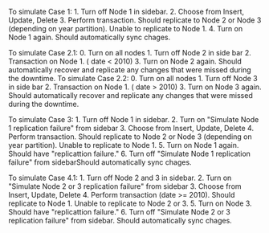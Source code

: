 To simulate Case 1:
    1. Turn off Node 1 in sidebar.
    2. Choose from Insert, Update, Delete
    3. Perform transaction. Should replicate to Node 2 or Node 3 (depending on year partition). Unable to replicate to Node 1.
    4. Turn on Node 1 again. Should automatically sync chages.

To simulate Case 2.1:
    0. Turn on all nodes
    1. Turn off Node 2 in side bar 
    2. Transaction on Node 1. ( date < 2010)
    3. Turn on Node 2 again. Should automatically recover and replicate any changes that were missed during the downtime.
To simulate Case 2.2:
    0. Turn on all nodes
    1. Turn off Node 3 in side bar 
    2. Transaction on Node 1. ( date > 2010)
    3. Turn on Node 3 again. Should automatically recover and replicate any changes that were missed during the downtime.
    
To simulate Case 3:
    1. Turn off Node 1 in sidebar.
    2. Turn on "Simulate Node 1 replication failure" from sidebar
    3. Choose from Insert, Update, Delete
    4. Perform transaction. Should replicate to Node 2 or Node 3 (depending on year partition). Unable to replicate to Node 1.
    5. Turn on Node 1 again. Should have "replicattion failure."
    6. Turn off "Simulate Node 1 replication failure" from sidebarShould automatically sync chages.

To simulate Case 4.1:
    1. Turn off Node 2 and 3 in sidebar.
    2. Turn on "Simulate Node 2 or 3 replication failure" from sidebar
    3. Choose from Insert, Update, Delete
    4. Perform transaction (date >= 2010). Should replicate to Node 1. Unable to replicate to Node 2 or 3.
    5. Turn on Node 3. Should have "replicattion failure."
    6. Turn off "Simulate Node 2 or 3 replication failure" from sidebar. Should automatically sync chages.